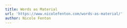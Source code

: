 ```yaml
---
title: Words as Material
url: 'https://www.nicolefenton.com/words-as-material/'
author: Nicole Fenton
---
```


